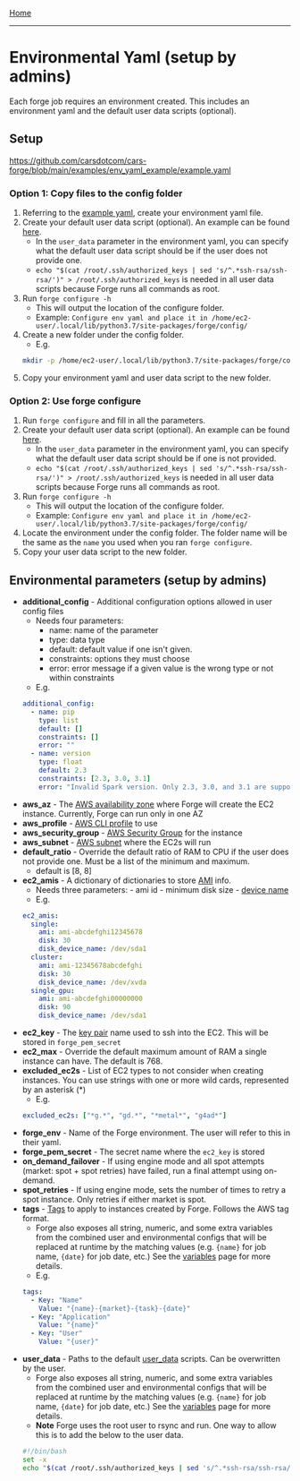 
[Home](index.md)

---

# Environmental Yaml (setup by admins)

Each forge job requires an environment created. This includes an environment yaml and the default user data scripts (optional). 

## Setup
https://github.com/carsdotcom/cars-forge/blob/main/examples/env_yaml_example/example.yaml
### Option 1: Copy files to the config folder

1. Referring to the [example yaml](https://github.com/carsdotcom/cars-forge/blob/main/examples/env_yaml_example/example.yaml), create your environment yaml file.
2. Create your default user data script (optional). An example can be found [here](https://github.com/carsdotcom/cars-forge/blob/main/examples/env_yaml_example/single.sh).
	- In the `user_data` parameter in the environment yaml, you can specify what the default user data script should be if the user does not provide one.
	- `echo "$(cat /root/.ssh/authorized_keys | sed 's/^.*ssh-rsa/ssh-rsa/')" > /root/.ssh/authorized_keys` is needed in all user data scripts because Forge runs all commands as root.
3. Run `forge configure -h`
	- This will output the location of the configure folder.
	- Example: `Configure env yaml and place it in /home/ec2-user/.local/lib/python3.7/site-packages/forge/config/`
4. Create a new folder under the config folder.
	- E.g.
	```bash
	mkdir -p /home/ec2-user/.local/lib/python3.7/site-packages/forge/config/example`
	```
5. Copy your environment yaml and user data script to the new folder.

### Option 2: Use forge configure 
1. Run `forge configure` and fill in all the parameters.
2. Create your default user data script (optional). An example can be found [here](https://github.com/carsdotcom/cars-forge/blob/main/examples/env_yaml_example/single.sh).
	- In the `user_data` parameter in the environment yaml, you can specify what the default user data script should be if one is not provided.
	- `echo "$(cat /root/.ssh/authorized_keys | sed 's/^.*ssh-rsa/ssh-rsa/')" > /root/.ssh/authorized_keys` is needed in all user data scripts because Forge runs all commands as root.
3. Run `forge configure -h`
	- This will output the location of the configure folder.
	- Example: `Configure env yaml and place it in /home/ec2-user/.local/lib/python3.7/site-packages/forge/config/`
4. Locate the environment under the config folder. The folder name will be the same as the `name` you used when you ran `forge configure`.
5. Copy your user data script to the new folder.

## Environmental parameters (setup by admins)

- **additional_config** - Additional configuration options allowed in user config files
	- Needs four parameters: 
		- name: name of the parameter
		- type: data type
		- default: default value if one isn't given.
		- constraints: options they must choose
		- error: error message if a given value is the wrong type or not within constraints
	- E.g.
    ```yaml
	additional_config:
	  - name: pip
	    type: list
	    default: []
	    constraints: []
	    error: ""
	  - name: version
	    type: float
	    default: 2.3
	    constraints: [2.3, 3.0, 3.1]
	    error: "Invalid Spark version. Only 2.3, 3.0, and 3.1 are supported."
    ```
- **aws_az** - The [AWS availability zone](https://docs.aws.amazon.com/AWSEC2/latest/UserGuide/using-regions-availability-zones.html) where Forge will create the EC2 instance. Currently, Forge can run only in one AZ
- **aws_profile** - [AWS CLI profile](https://docs.aws.amazon.com/cli/latest/userguide/cli-configure-profiles.html) to use
- **aws_security_group** - [AWS Security Group](https://docs.aws.amazon.com/AWSEC2/latest/UserGuide/ec2-security-groups.html) for the instance
- **aws_subnet** - [AWS subnet](https://docs.aws.amazon.com/vpc/latest/userguide/configure-subnets.html) where the EC2s will run 
- **default_ratio** - Override the default ratio of RAM to CPU if the user does not provide one. Must be a list of the minimum and maximum.
	- default is [8, 8]
- **ec2_amis** - A dictionary of dictionaries to store [AMI](https://docs.aws.amazon.com/AWSEC2/latest/UserGuide/AMIs.html) info.
	- Needs three parameters: 
			- ami id
			- minimum disk size
			- [device name](https://docs.aws.amazon.com/AWSEC2/latest/UserGuide/device_naming.html)
	- E.g.
	```yaml
	ec2_amis:
	  single:
	    ami: ami-abcdefghi12345678
	    disk: 30
	    disk_device_name: /dev/sda1
	  cluster:
	    ami: ami-12345678abcdefghi
	    disk: 30
	    disk_device_name: /dev/xvda
	  single_gpu:
	    ami: ami-abcdefghi00000000
	    disk: 90
	    disk_device_name: /dev/sda1
	```
- **ec2_key** - The [key pair](https://docs.aws.amazon.com/AWSEC2/latest/UserGuide/ec2-key-pairs.html) name used to ssh into the EC2. This will be stored in `forge_pem_secret`
- **ec2_max** - Override the default maximum amount of RAM a single instance can have. The default is 768.
- **excluded_ec2s** - List of EC2 types to not consider when creating instances. You can use strings with one or more wild cards, represented by an asterisk (\*)
	- E.g.
	```yaml
	excluded_ec2s: ["*g.*", "gd.*", "*metal*", "g4ad*"]
	```
- **forge_env** - Name of the Forge environment. The user will refer to this in their yaml.
- **forge_pem_secret** - The secret name where the `ec2_key` is stored
- **on_demand_failover** - If using engine mode and all spot attempts (market: spot + spot retries) have failed, run a final attempt using on-demand.
- **spot_retries** - If using engine mode, sets the number of times to retry a spot instance. Only retries if either market is spot.
- **tags** - [Tags](https://docs.aws.amazon.com/AWSEC2/latest/UserGuide/Using_Tags.html) to apply to instances created by Forge. Follows the AWS tag format. 
	- Forge also exposes all string, numeric, and some extra variables from the combined user and environmental configs that will be replaced at runtime by the matching values (e.g. `{name}` for job name, `{date}` for job date, etc.) See the [variables](variables.md) page for more details.
	- E.g.
	```yaml
	tags:
	  - Key: "Name"
	    Value: "{name}-{market}-{task}-{date}"
	  - Key: "Application"
    	Value: "{name}"
	  - Key: "User"
	    Value: "{user}"
  ```
- **user_data** - Paths to the default [user_data](https://docs.aws.amazon.com/AWSEC2/latest/UserGuide/user-data.html) scripts. Can be overwritten by the user.
	- Forge also exposes all string, numeric, and some extra variables from the combined user and environmental configs that will be replaced at runtime by the matching values (e.g. `{name}` for job name, `{date}` for job date, etc.) See the [variables](variables.md) page for more details.
	- **Note** Forge uses the root user to rsync and run. One way to allow this is to add the below to the user data.
	```bash
	#!/bin/bash
	set -x
	echo "$(cat /root/.ssh/authorized_keys | sed 's/^.*ssh-rsa/ssh-rsa/')" > /root/.ssh/authorized_keys
	```